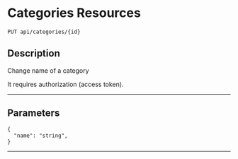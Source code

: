 # Categories Resources

    PUT api/categories/{id}

## Description
Change name of a category

It requires authorization (access token).

***

## Parameters

```
{
  "name": "string",
}
```

***
